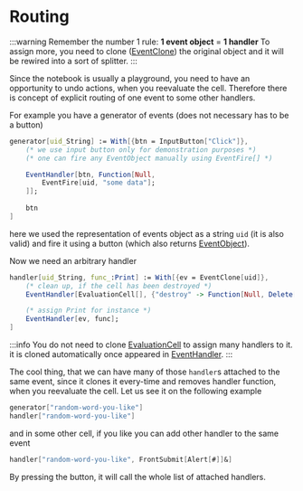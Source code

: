 # Routing

:::warning
Remember the number 1 rule: __1 event object__ = __1 handler__
To assign more, you need to clone ([EventClone](../../Reference/Events/EventClone.md)) the original object and it will be rewired into a sort of splitter.
:::

Since the notebook is usually a playground, you need to have an opportunity to undo actions, when you reevaluate the cell. Therefore there is concept of explicit routing of one event to some other handlers.

For example you have a generator of events (does not necessary has to be a button)

```mathematica
generator[uid_String] := With[{btn = InputButton["Click"]},
	(* we use input button only for demonstration purposes *)
	(* one can fire any EventObject manually using EventFire[] *)

	EventHandler[btn, Function[Null,
		EventFire[uid, "some data"];
	]];
	
	btn
]
```

here we used the representation of events object as a string `uid` (it is also valid) and fire it using a button (which also returns [EventObject](../../Reference/Events/EventObject.md)).

Now we need an arbitrary handler

```mathematica
handler[uid_String, func_:Print] := With[{ev = EventClone[uid]},
	(* clean up, if the cell has been destroyed *)
	EventHandler[EvaluationCell[], {"destroy" -> Function[Null, Delete[ev]]}];

	(* assign Print for instance *)
	EventHandler[ev, func];
]
```

:::info
You do not need to clone [EvaluationCell](../../Reference/Tools/Notebook/EvaluationCell.md) to assign many handlers to it. it is cloned automatically once appeared in [EventHandler](../../Reference/Events/EventHandler.md).
:::

The cool thing, that we can have many of those `handler`s attached to the same event, since it clones it every-time and removes handler function, when you reevaluate the cell. Let us see it on the following example

```mathematica
generator["random-word-you-like"]
handler["random-word-you-like"]
```

and in some other cell, if you like you can add other handler to the same event

```mathematica
handler["random-word-you-like", FrontSubmit[Alert[#]]&]
```

By pressing the button, it will call the whole list of attached handlers.